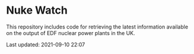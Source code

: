 # Nuke Watch

This repository includes code for retrieving the latest information available on the output of EDF nuclear power plants in the UK.

Last updated: 2021-09-10 22:07